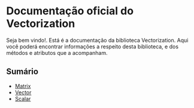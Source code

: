 # Documentação oficial do Vectorization
Seja bem vindo!. Está é a documentação da biblioteca Vectorization.
Aqui você poderá encontrar informações a respeito desta biblioteca, e dos métodos e atributos que a acompanham.

## Sumário
- [Matrix](Matrix/page.md)
- [Vector](Matrix/page.md)
- [Scalar](Scalar/page.md)